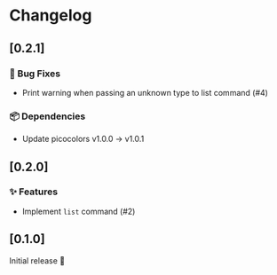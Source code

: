 # Changelog

## [0.2.1]

### 🐛 Bug Fixes

* Print warning when passing an unknown type to list command (#4)

### 📦️ Dependencies

* Update picocolors v1.0.0 -> v1.0.1


## [0.2.0]

### ✨ Features

* Implement `list` command (#2)


## [0.1.0]

Initial release 🎉
